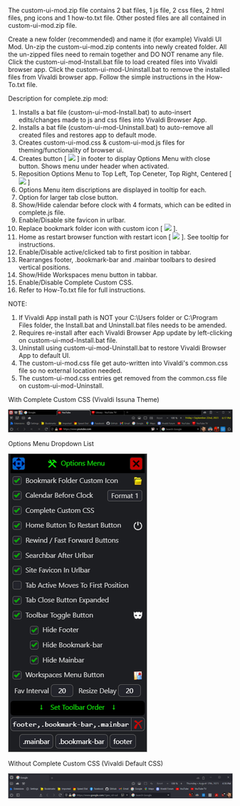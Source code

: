 The custom-ui-mod.zip file contains 2 bat files, 1 js file, 2 css files, 2 html files, png icons and 1 how-to.txt file. Other posted files are all contained in custom-ui-mod.zip file.

Create a new folder (recommended) and name it (for example) Vivaldi UI Mod. Un-zip the custom-ui-mod.zip contents into newly created folder. All the un-zipped files need to remain together and DO NOT rename any file. Click the custom-ui-mod-Install.bat file to load created files into Vivaldi browser app. Click the custom-ui-mod-Uninstall.bat to remove the installed files from Vivaldi browser app. Follow the simple instructions in the How-To.txt file.

Description for complete.zip mod:
1. Installs a bat file (custom-ui-mod-Install.bat) to auto-insert edits/changes made to js and css files into Vivaldi Browser App.
2. Installs a bat file (custom-ui-mod-Uninstall.bat) to auto-remove all created files and restores app to default mode.
3. Creates custom-ui-mod.css & custom-ui-mod.js files for theming/functionality of browser ui.
4. Creates button [ <img src="https://github.com/srazzano/Images/blob/master/options.png"/> ] in footer to display Options Menu with close button. Shows menu under header when activated.
5. Reposition Options Menu to Top Left, Top Ceneter, Top Right, Centered [ <img src="https://github.com/srazzano/Images/blob/master/position.png"/> ]
6. Options Menu item discriptions are displayed in tooltip for each.
7. Option for larger tab close button.
8. Show/Hide calendar before clock with 4 formats, which can be edited in complete.js file.
9. Enable/Disable site favicon in urlbar.
10. Replace bookmark folder icon with custom icon [ <img src="https://github.com/srazzano/Images/blob/master/folderIcon.png"/> ].
11. Home as restart browser function with restart icon [ <img src="https://github.com/srazzano/Images/blob/master/restartIcon.png"/> ]. See tooltip for instructions.
12. Enable/Disable active/clicked tab to first position in tabbar.
13. Rearranges footer, .bookmark-bar and .mainbar toolbars to desired vertical positions.
14. Show/Hide Workspaces menu button in tabbar.
15. Enable/Disable Complete Custom CSS.
16. Refer to How-To.txt file for full instructions.

NOTE: 
1. If Vivaldi App install path is NOT your C:\Users folder or C:\Program Files folder, the Install.bat and Uninstall.bat files needs to be amended.
2. Requires re-install after each Vivaldi Browser App update by left-clicking on custom-ui-mod-Install.bat file.
3. Uninstall using custom-ui-mod-Uninstall.bat to restore Vivaldi Browser App to default UI.
4. The custom-ui-mod.css file get auto-written into Vivaldi's common.css file so no external location needed.
5. The custom-ui-mod.css entries get removed from the common.css file on custom-ui-mod-Uninstall.

With Complete Custom CSS (Vivaldi Issuna Theme)

<img src="https://github.com/Razzano/Images/blob/master/CompleteCustomCSSView2.png"/>

Options Menu Dropdown List

<img src="https://github.com/Razzano/Images/blob/master/OptionsMenuDropdown3.png"/>

Without Complete Custom CSS (Vivaldi Default CSS)

<img src="https://github.com/Razzano/Images/blob/master/Complete_Mod_View2.png"/>
